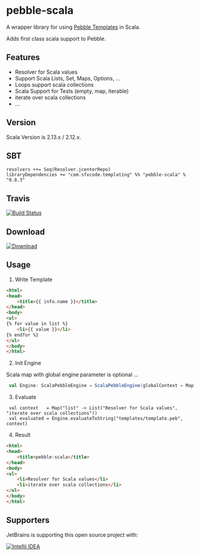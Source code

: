 # pebble-scala

A wrapper library for using [Pebble Templates](https://pebbletemplates.io/) in Scala.

Adds first class scala support to Pebble.

## Features

* Resolver for Scala values
* Support Scala Lists, Set, Maps, Options, ...
* Loops support scala collections
* Scala Support for Tests (empty, map, iterable)
* iterate over scala collections
* ...


## Version
Scala Version is 2.13.x / 2.12.x.

## SBT

```
resolvers ++= Seq(Resolver.jcenterRepo)
libraryDependencies += "com.sfxcode.templating" %% "pebble-scala" % "0.8.3"
```

## Travis

[![Build Status](https://travis-ci.org/sfxcode/pebble-scala.svg?branch=master)](https://travis-ci.org/sfxcode/pebble-scala)

## Download

[ ![Download](https://api.bintray.com/packages/sfxcode/maven/pebble-scala/images/download.svg) ](https://bintray.com/sfxcode/maven/pebble-scala/_latestVersion)


## Usage

1. Write Template

```html
<html>
<head>
    <title>{{ info.name }}</title>
</head>
<body>
<ul>
{% for value in list %}
    <li>{{ value }}</li>
{% endfor %}
</ul>
</body>
</html>
```

2. Init Engine

Scala map with global engine parameter is optional ...

```scala
 val Engine: ScalaPebbleEngine = ScalaPebbleEngine(globalContext = Map("header" -> "pebble-scala"))
```

3. Evaluate

```
 val context   = Map("list" -> List("Resolver for Scala values", "iterate over scala collections"))
 val evaluated = Engine.evaluateToString("templates/template.peb", context)
```

4. Result

```html
<html>
<head>
    <title>pebble-scala</title>
</head>
<body>
<ul>
    <li>Resolver for Scala values</li>
    <li>iterate over scala collections</li>
</ul>
</body>
</html>
```

## Supporters

JetBrains is supporting this open source project with:

[![Intellij IDEA](http://www.jetbrains.com/img/logos/logo_intellij_idea.png)](http://www.jetbrains.com/idea/)
